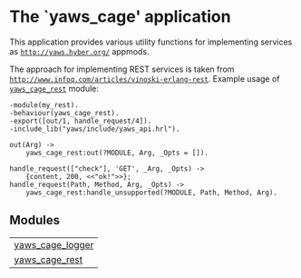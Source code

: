 

# The `yaws_cage' application #

This application provides various utility functions for
implementing services as [`http://yaws.hyber.org/`](http://yaws.hyber.org/) appmods.

The approach for implementing REST services is taken
from [`http://www.infoq.com/articles/vinoski-erlang-rest`](http://www.infoq.com/articles/vinoski-erlang-rest).
Example usage of [`yaws_cage_rest`](http://github.com/erisata/yaws_cage/blob/master/doc/yaws_cage_rest.md) module:

```
-module(my_rest).
-behaviour(yaws_cage_rest).
-export([out/1, handle_request/4]).
-include_lib("yaws/include/yaws_api.hrl").

out(Arg) ->
    yaws_cage_rest:out(?MODULE, Arg, _Opts = []).

handle_request(["check"], 'GET', _Arg, _Opts) ->
    {content, 200, <<"ok!">>};
handle_request(Path, Method, Arg, _Opts) ->
    yaws_cage_rest:handle_unsupported(?MODULE, Path, Method, Arg).
```


## Modules ##


<table width="100%" border="0" summary="list of modules">
<tr><td><a href="http://github.com/erisata/yaws_cage/blob/master/doc/yaws_cage_logger.md" class="module">yaws_cage_logger</a></td></tr>
<tr><td><a href="http://github.com/erisata/yaws_cage/blob/master/doc/yaws_cage_rest.md" class="module">yaws_cage_rest</a></td></tr></table>


